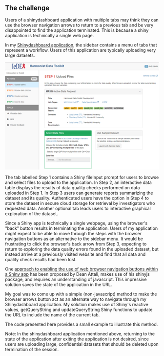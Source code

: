 ## The challenge

Users of a shinydashboard application with multiple tabs may think they can use the browser navigation arrows to return to a previous tab and be very disappointed to find the application terminated. This is because a shiny application is technically a single web page.

In my [Shinydashboard application](https://iedeadata.org/iedea-harmonist/), the sidebar contains a menu of tabs that represent a workflow. Users of this application are typically uploading very large datasets.

![](Step1.PNG)

The tab labelled Step 1 contains a Shiny fileInput prompt for users to browse and select files to upload to the application. In Step 2, an interactive data table displays the results of data quality checks performed on data uploaded in Step 1. In Step 3 users can generate reports summarizing the dataset and its quality. Authenticated users have the option in Step 4 to store the dataset in secure cloud storage for retrieval by investigators who requested data. Another optional tab leads users to interactive graphical exploration of the dataset. 

Since a Shiny app is technically a single webpage, using the browser's "back" button results in terminating the application. Users of my application might expect to be able to move through the steps with the browser navigation buttons as an alternative to the sidebar menu. It would be frustrating to click the browser's back arrow from Step 3, expecting to return to exploring the data quality errors found in the uploaded dataset, but instead arrive at a previously visited website and find that all data and quality check results had been lost. 

One [approach to enabling the use of web browser navigation buttons within a Shiny app](https://github.com/daattali/advanced-shiny/tree/master/navigate-history) has been proposed by Dean Attali, makes use of his shinyjs package, and requires an understanding of javascript. This impressive solution saves the state of the application in the URL.

My goal was to come up with a simple (non-javascript) method to make the browser arrows button act as an alternate way to navigate through my Shinydashboard application. My solution makes use of Shiny's reactive values, getQueryString and updateQueryString Shiny functions to update the URL to include the name of the current tab. 

The code presented here provides a small example to illustrate this method. 

Note: In the shinydashboard application mentioned above, returning to the state of the application after exiting the application is not desired, since users are uploading large, confidential datasets that should be deleted upon termination of the session. 


